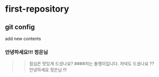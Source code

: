 # first-repository
## git config
add new contents
### 안녕하세요!!! 정은님
>> 점심은 맛있게 드셨나요?
####저는 돌멩이입니다.
>> 저녁도 드셨나요 ??
안녕하세요 정은님 !!! 

